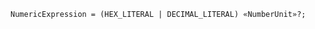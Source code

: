 <!-- This file is generated automatically by infrastructure scripts. Please don't edit by hand. -->

```{ .ebnf .slang-ebnf #NumericExpression }
NumericExpression = (HEX_LITERAL | DECIMAL_LITERAL) «NumberUnit»?;
```
